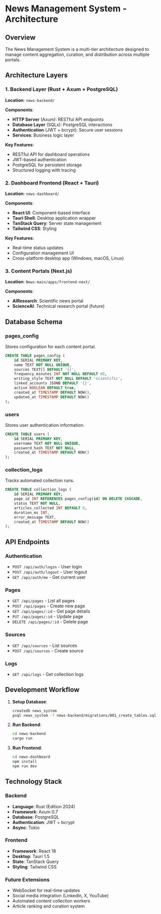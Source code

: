 # News Management System - Architecture

## Overview

The News Management System is a multi-tier architecture designed to manage content aggregation, curation, and distribution across multiple portals.

## Architecture Layers

### 1. Backend Layer (Rust + Axum + PostgreSQL)

**Location**: `news-backend/`

**Components**:
- **HTTP Server** (Axum): RESTful API endpoints
- **Database Layer** (SQLx): PostgreSQL interactions
- **Authentication** (JWT + bcrypt): Secure user sessions
- **Services**: Business logic layer

**Key Features**:
- RESTful API for dashboard operations
- JWT-based authentication
- PostgreSQL for persistent storage
- Structured logging with tracing

### 2. Dashboard Frontend (React + Tauri)

**Location**: `news-dashboard/`

**Components**:
- **React UI**: Component-based interface
- **Tauri Shell**: Desktop application wrapper
- **TanStack Query**: Server state management
- **Tailwind CSS**: Styling

**Key Features**:
- Real-time status updates
- Configuration management UI
- Cross-platform desktop app (Windows, macOS, Linux)

### 3. Content Portals (Next.js)

**Location**: `News-main/apps/frontend-next/`

**Components**:
- **AIResearch**: Scientific news portal
- **ScienceAI**: Technical research portal (future)

## Database Schema

### pages_config
Stores configuration for each content portal.

```sql
CREATE TABLE pages_config (
    id SERIAL PRIMARY KEY,
    name TEXT NOT NULL UNIQUE,
    sources TEXT[] DEFAULT '{}',
    frequency_minutes INT NOT NULL DEFAULT 60,
    writing_style TEXT NOT NULL DEFAULT 'scientific',
    linked_accounts JSONB DEFAULT '{}',
    active BOOLEAN DEFAULT true,
    created_at TIMESTAMP DEFAULT NOW(),
    updated_at TIMESTAMP DEFAULT NOW()
);
```

### users
Stores user authentication information.

```sql
CREATE TABLE users (
    id SERIAL PRIMARY KEY,
    username TEXT NOT NULL UNIQUE,
    password_hash TEXT NOT NULL,
    created_at TIMESTAMP DEFAULT NOW()
);
```

### collection_logs
Tracks automated collection runs.

```sql
CREATE TABLE collection_logs (
    id SERIAL PRIMARY KEY,
    page_id INT REFERENCES pages_config(id) ON DELETE CASCADE,
    status TEXT NOT NULL,
    articles_collected INT DEFAULT 0,
    duration_ms INT,
    error_message TEXT,
    created_at TIMESTAMP DEFAULT NOW()
);
```

## API Endpoints

### Authentication
- `POST /api/auth/login` - User login
- `POST /api/auth/logout` - User logout
- `GET /api/auth/me` - Get current user

### Pages
- `GET /api/pages` - List all pages
- `POST /api/pages` - Create new page
- `GET /api/pages/:id` - Get page details
- `PUT /api/pages/:id` - Update page
- `DELETE /api/pages/:id` - Delete page

### Sources
- `GET /api/sources` - List sources
- `POST /api/sources` - Create source

### Logs
- `GET /api/logs` - Get collection logs

## Development Workflow

1. **Setup Database**:
   ```bash
   createdb news_system
   psql news_system -f news-backend/migrations/001_create_tables.sql
   ```

2. **Run Backend**:
   ```bash
   cd news-backend
   cargo run
   ```

3. **Run Frontend**:
   ```bash
   cd news-dashboard
   npm install
   npm run dev
   ```

## Technology Stack

### Backend
- **Language**: Rust (Edition 2024)
- **Framework**: Axum 0.7
- **Database**: PostgreSQL
- **Authentication**: JWT + bcrypt
- **Async**: Tokio

### Frontend
- **Framework**: React 18
- **Desktop**: Tauri 1.5
- **State**: TanStack Query
- **Styling**: Tailwind CSS

### Future Extensions
- WebSocket for real-time updates
- Social media integration (LinkedIn, X, YouTube)
- Automated content collection workers
- Article ranking and curation system


